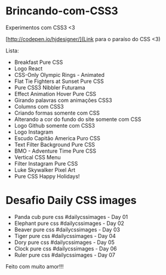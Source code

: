 # Brincando-com-CSS3
Experimentos com CSS3 <3

[http://codepen.io/hjdesigner/](Link para o paraíso do CSS <3)

Lista:

* Breakfast Pure CSS
* Logo React
* CSS-Only Olympic Rings - Animated
* Flat Tie Fighters at Sunset Pure CSS
* Pure CSS3 Nibbler Futurama
* Effect Animation Hover Pure CSS  
* Girando palavras com animações CSS3
* Columns com CSS3
* Criando formas somente com CSS
* Alterando a cor do fundo do site somente com CSS
* Logo Github somente com CSS3
* Logo Instagram
* Escudo Capitão America Puro CSS
* Text Filter Background Pure CSS
* BMO - Adventure Time Pure CSS
* Vertical CSS Menu
* Filter Instagram Pure CSS
* Luke Skywalker Pixel Art
* Pure CSS Happy Holidays!

# Desafio Daily CSS images

* Panda cub pure css #dailycssimages - Day 01
* Elephant pure css #dailycssimages - Day 02
* Beaver pure css #dailycssimages - Day 03
* Tiger pure css #dailycssimages - Day 04
* Dory pure css #dailycssimages - Day 05
* Clock pure css #dailycssimages - Day 06
* Ruler pure css #dailycssimages - Day 07

Feito com muito amor!!!
